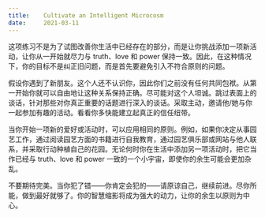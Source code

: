 ```yaml
---
title:    Cultivate an Intelligent Microcosm
date:     2021-03-11
---
```


这项练习不是为了试图改善你生活中已经存在的部分，而是让你挑战添加一项新活动，让你从一开始就尽力与 truth、love 和 power 保持一致。因此，在这种情况下，你的目标不是纠正旧问题，而是首先要避免引入不符合原则的问题。

假设你遇到了新朋友。这个人还不认识你，因此你们之前没有任何共同包袱。从第一开始你就可以自由地让这种关系保持正确。尽可能对这个人坦诚。跳过表面上的谈话，针对那些对你真正重要的话题进行深入的谈话。采取主动，邀请他/她与你一起参加有趣的活动。看看你多快能建立起真正的信任纽带。

当你开始一项新的爱好或活动时，可以应用相同的原则。例如，如果你决定从事园艺工作，通过阅读园艺方面的书籍进行自我教育，通过园艺俱乐部或网站与他人联系，并采取行动种植自己的花园。无论何时你在生活中添加另一项活动时，把它当作已经与 truth、love 和 power 一致的一个小宇宙，即使你的余生可能会更加杂乱。

不要期待完美。当你犯了错——你肯定会犯的——请原谅自己，继续前进。尽你所能，做到最好就够了。你的智慧缩影将成为强大的动力，让你的余生以原则为中心。